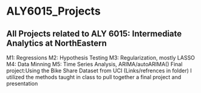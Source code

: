 # ALY6015_Projects

## All Projects related to ALY 6015: Intermediate Analytics at NorthEastern

M1: Regressions
M2: Hypothesis Testing
M3: Regularization, mostly LASSO
M4: Data Minning
M5: Time Series Analysis, ARIMA/autoARIMA()
Final project:Using the Bike Share Dataset from  UCI (Links/refrences in folder) I utilized the methods taught in class to pull together a final project and presentation
